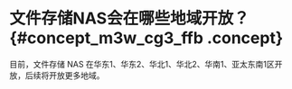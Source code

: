 # 文件存储NAS会在哪些地域开放？ {#concept_m3w_cg3_ffb .concept}

目前，文件存储 NAS 在华东1、华东2、华北1、华北2、华南1、亚太东南1区开放，后续将开放更多地域。

